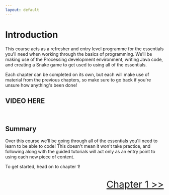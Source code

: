 ```yaml
---
layout: default
---
```


<h1>Introduction</h1>
This course acts as a refresher and entry level programme for the essentials you'll need when working through the basics of programming. We'll be making use of the Processing development environment, writing Java code, and creating a Snake game to get used to using all of the essentials.


Each chapter can be completed on its own, but each will make use of material from the previous chapters, so make sure to go back if you're unsure how anything's been done!

<h2>VIDEO HERE</h2>


<br>
<h2>Summary</h2>
Over this course we'll be going through all of the essentials you'll need to learn to be able to code! This doesn't mean it won't take practice, and following along with the guided tutorials will act only as an entry point to using each new piece of content.

To get started, head on to chapter 1!

<p style="font-size: 30px; text-align: right;"><a href="./getting_started">Chapter 1 >></a></p>

<br>
<br>
<br>
